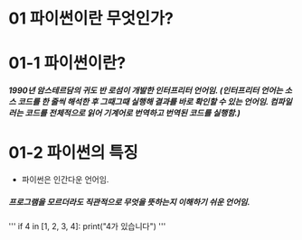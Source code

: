 01 파이썬이란 무엇인가?
=======================
01-1 파이썬이란?
================
##### 1990년 암스테르담의 귀도 반 로섬이 개발한 인터프리터 언어임. (인터프리터 언어는 소스 코드를 한 줄씩 해석한 후 그때그때 실행해 결과를 바로 확인할 수 있는 언어임. 컴파일러는 코드를 전체적으로 읽어 기계어로 번역하고 번역된 코드를 실행함.)
01-2 파이썬의 특징
==================
* 파이썬은 인간다운 언어임.
##### 프로그램을 모르더라도 직관적으로 무엇을 뜻하는지 이해하기 쉬운 언어임.
'''
if 4 in [1, 2, 3, 4]: print("4가 있습니다")
'''
